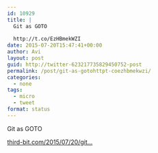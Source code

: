 ```yaml
---
id: 10929
title: |
  Git as GOTO
  
  http://t.co/EzHBmekWZI
date: 2015-07-20T15:47:41+00:00
author: Avi
layout: post
guid: http://twitter-623217735829450752-post
permalink: /post/git-as-gotohttpt-coezhbmekwzi/
categories:
  - none
tags:
  - micro
  - tweet
format: status
---
```

Git as GOTO

[third-bit.com/2015/07/20/git…](http://third-bit.com/2015/07/20/git-as-goto.html)